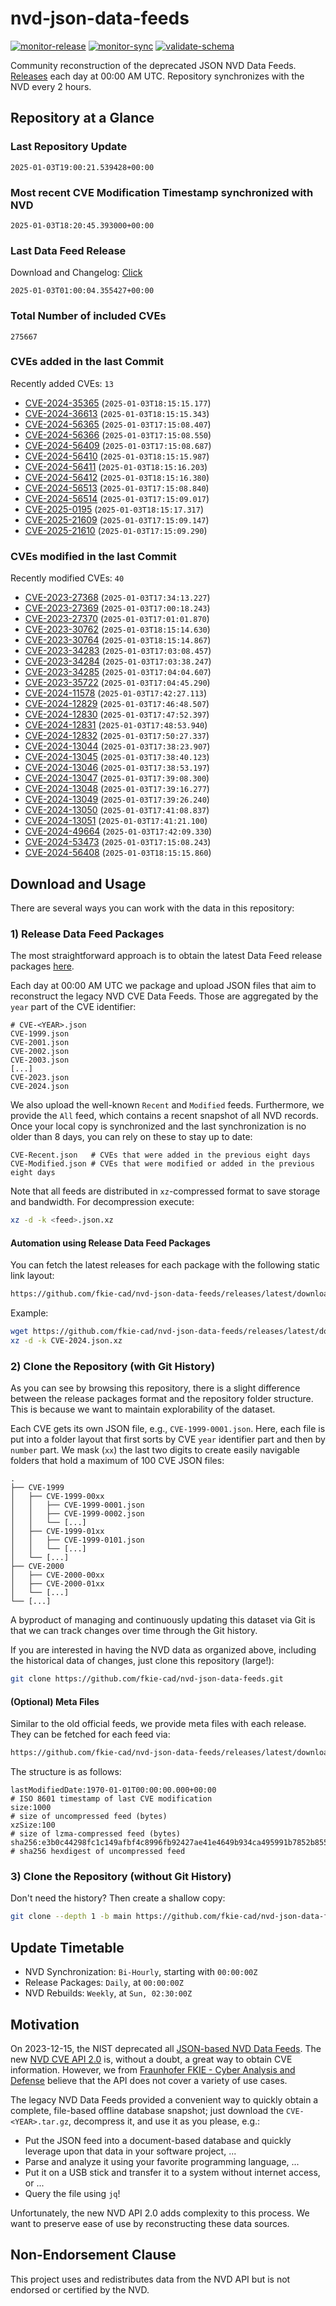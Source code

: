 # nvd-json-data-feeds

[![monitor-release](https://github.com/fkie-cad/nvd-json-data-feeds/actions/workflows/monitor_release.yml/badge.svg)](https://github.com/fkie-cad/nvd-json-data-feeds/actions/workflows/monitor_release.yml)
[![monitor-sync](https://github.com/fkie-cad/nvd-json-data-feeds/actions/workflows/monitor_sync.yml/badge.svg)](https://github.com/fkie-cad/nvd-json-data-feeds/actions/workflows/monitor_sync.yml)
[![validate-schema](https://github.com/fkie-cad/nvd-json-data-feeds/actions/workflows/validate_schema.yml/badge.svg)](https://github.com/fkie-cad/nvd-json-data-feeds/actions/workflows/validate_schema.yml)

Community reconstruction of the deprecated JSON NVD Data Feeds.
[Releases](https://github.com/fkie-cad/nvd-json-data-feeds/releases/latest) each day at 00:00 AM UTC.
Repository synchronizes with the NVD every 2 hours.

## Repository at a Glance

### Last Repository Update

```plain
2025-01-03T19:00:21.539428+00:00
```

### Most recent CVE Modification Timestamp synchronized with NVD

```plain
2025-01-03T18:20:45.393000+00:00
```

### Last Data Feed Release

Download and Changelog: [Click](https://github.com/fkie-cad/nvd-json-data-feeds/releases/latest)

```plain
2025-01-03T01:00:04.355427+00:00
```

### Total Number of included CVEs

```plain
275667
```

### CVEs added in the last Commit

Recently added CVEs: `13`

- [CVE-2024-35365](CVE-2024/CVE-2024-353xx/CVE-2024-35365.json) (`2025-01-03T18:15:15.177`)
- [CVE-2024-36613](CVE-2024/CVE-2024-366xx/CVE-2024-36613.json) (`2025-01-03T18:15:15.343`)
- [CVE-2024-56365](CVE-2024/CVE-2024-563xx/CVE-2024-56365.json) (`2025-01-03T17:15:08.407`)
- [CVE-2024-56366](CVE-2024/CVE-2024-563xx/CVE-2024-56366.json) (`2025-01-03T17:15:08.550`)
- [CVE-2024-56409](CVE-2024/CVE-2024-564xx/CVE-2024-56409.json) (`2025-01-03T17:15:08.687`)
- [CVE-2024-56410](CVE-2024/CVE-2024-564xx/CVE-2024-56410.json) (`2025-01-03T18:15:15.987`)
- [CVE-2024-56411](CVE-2024/CVE-2024-564xx/CVE-2024-56411.json) (`2025-01-03T18:15:16.203`)
- [CVE-2024-56412](CVE-2024/CVE-2024-564xx/CVE-2024-56412.json) (`2025-01-03T18:15:16.380`)
- [CVE-2024-56513](CVE-2024/CVE-2024-565xx/CVE-2024-56513.json) (`2025-01-03T17:15:08.840`)
- [CVE-2024-56514](CVE-2024/CVE-2024-565xx/CVE-2024-56514.json) (`2025-01-03T17:15:09.017`)
- [CVE-2025-0195](CVE-2025/CVE-2025-01xx/CVE-2025-0195.json) (`2025-01-03T18:15:17.317`)
- [CVE-2025-21609](CVE-2025/CVE-2025-216xx/CVE-2025-21609.json) (`2025-01-03T17:15:09.147`)
- [CVE-2025-21610](CVE-2025/CVE-2025-216xx/CVE-2025-21610.json) (`2025-01-03T17:15:09.290`)


### CVEs modified in the last Commit

Recently modified CVEs: `40`

- [CVE-2023-27368](CVE-2023/CVE-2023-273xx/CVE-2023-27368.json) (`2025-01-03T17:34:13.227`)
- [CVE-2023-27369](CVE-2023/CVE-2023-273xx/CVE-2023-27369.json) (`2025-01-03T17:00:18.243`)
- [CVE-2023-27370](CVE-2023/CVE-2023-273xx/CVE-2023-27370.json) (`2025-01-03T17:01:01.870`)
- [CVE-2023-30762](CVE-2023/CVE-2023-307xx/CVE-2023-30762.json) (`2025-01-03T18:15:14.630`)
- [CVE-2023-30764](CVE-2023/CVE-2023-307xx/CVE-2023-30764.json) (`2025-01-03T18:15:14.867`)
- [CVE-2023-34283](CVE-2023/CVE-2023-342xx/CVE-2023-34283.json) (`2025-01-03T17:03:08.457`)
- [CVE-2023-34284](CVE-2023/CVE-2023-342xx/CVE-2023-34284.json) (`2025-01-03T17:03:38.247`)
- [CVE-2023-34285](CVE-2023/CVE-2023-342xx/CVE-2023-34285.json) (`2025-01-03T17:04:04.607`)
- [CVE-2023-35722](CVE-2023/CVE-2023-357xx/CVE-2023-35722.json) (`2025-01-03T17:04:45.290`)
- [CVE-2024-11578](CVE-2024/CVE-2024-115xx/CVE-2024-11578.json) (`2025-01-03T17:42:27.113`)
- [CVE-2024-12829](CVE-2024/CVE-2024-128xx/CVE-2024-12829.json) (`2025-01-03T17:46:48.507`)
- [CVE-2024-12830](CVE-2024/CVE-2024-128xx/CVE-2024-12830.json) (`2025-01-03T17:47:52.397`)
- [CVE-2024-12831](CVE-2024/CVE-2024-128xx/CVE-2024-12831.json) (`2025-01-03T17:48:53.940`)
- [CVE-2024-12832](CVE-2024/CVE-2024-128xx/CVE-2024-12832.json) (`2025-01-03T17:50:27.337`)
- [CVE-2024-13044](CVE-2024/CVE-2024-130xx/CVE-2024-13044.json) (`2025-01-03T17:38:23.907`)
- [CVE-2024-13045](CVE-2024/CVE-2024-130xx/CVE-2024-13045.json) (`2025-01-03T17:38:40.123`)
- [CVE-2024-13046](CVE-2024/CVE-2024-130xx/CVE-2024-13046.json) (`2025-01-03T17:38:53.197`)
- [CVE-2024-13047](CVE-2024/CVE-2024-130xx/CVE-2024-13047.json) (`2025-01-03T17:39:08.300`)
- [CVE-2024-13048](CVE-2024/CVE-2024-130xx/CVE-2024-13048.json) (`2025-01-03T17:39:16.277`)
- [CVE-2024-13049](CVE-2024/CVE-2024-130xx/CVE-2024-13049.json) (`2025-01-03T17:39:26.240`)
- [CVE-2024-13050](CVE-2024/CVE-2024-130xx/CVE-2024-13050.json) (`2025-01-03T17:41:08.837`)
- [CVE-2024-13051](CVE-2024/CVE-2024-130xx/CVE-2024-13051.json) (`2025-01-03T17:41:21.100`)
- [CVE-2024-49664](CVE-2024/CVE-2024-496xx/CVE-2024-49664.json) (`2025-01-03T17:42:09.330`)
- [CVE-2024-53473](CVE-2024/CVE-2024-534xx/CVE-2024-53473.json) (`2025-01-03T17:15:08.243`)
- [CVE-2024-56408](CVE-2024/CVE-2024-564xx/CVE-2024-56408.json) (`2025-01-03T18:15:15.860`)


## Download and Usage

There are several ways you can work with the data in this repository:

### 1) Release Data Feed Packages

The most straightforward approach is to obtain the latest Data Feed release packages [here](https://github.com/fkie-cad/nvd-json-data-feeds/releases/latest).

Each day at 00:00 AM UTC we package and upload JSON files that aim to reconstruct the legacy NVD CVE Data Feeds.
Those are aggregated by the `year` part of the CVE identifier:

```
# CVE-<YEAR>.json
CVE-1999.json
CVE-2001.json
CVE-2002.json
CVE-2003.json
[...]
CVE-2023.json
CVE-2024.json
```

We also upload the well-known `Recent` and `Modified` feeds.
Furthermore, we provide the `All` feed, which contains a recent snapshot of all NVD records.
Once your local copy is synchronized and the last synchronization is no older than 8 days, you can rely on these to stay up to date:

```plain
CVE-Recent.json   # CVEs that were added in the previous eight days
CVE-Modified.json # CVEs that were modified or added in the previous eight days
```

Note that all feeds are distributed in `xz`-compressed format to save storage and bandwidth.
For decompression execute:

```sh
xz -d -k <feed>.json.xz
```

#### Automation using Release Data Feed Packages

You can fetch the latest releases for each package with the following static link layout:

```sh
https://github.com/fkie-cad/nvd-json-data-feeds/releases/latest/download/CVE-<YEAR>.json.xz
```

Example:

```sh
wget https://github.com/fkie-cad/nvd-json-data-feeds/releases/latest/download/CVE-2024.json.xz
xz -d -k CVE-2024.json.xz
```

### 2) Clone the Repository (with Git History)

As you can see by browsing this repository, there is a slight difference between the release packages format and the repository folder structure.
This is because we want to maintain explorability of the dataset.

Each CVE gets its own JSON file, e.g., `CVE-1999-0001.json`.
Here, each file is put into a folder layout that first sorts by CVE `year` identifier part and then by `number` part.
We mask (`xx`) the last two digits to create easily navigable folders that hold a maximum of 100 CVE JSON files:

```plain
.
├── CVE-1999
│   ├── CVE-1999-00xx
│   │   ├── CVE-1999-0001.json
│   │   ├── CVE-1999-0002.json
│   │   └── [...]
│   ├── CVE-1999-01xx
│   │   ├── CVE-1999-0101.json
│   │   └── [...]
│   └── [...]
├── CVE-2000
│   ├── CVE-2000-00xx
│   ├── CVE-2000-01xx
│   └── [...]
└── [...]
```

A byproduct of managing and continuously updating this dataset via Git is that we can track changes over time through the Git history.

If you are interested in having the NVD data as organized above, including the historical data of changes, just clone this repository (large!):

```sh
git clone https://github.com/fkie-cad/nvd-json-data-feeds.git
```

#### (Optional) Meta Files

Similar to the old official feeds, we provide meta files with each release. They can be fetched for each feed via:

```sh
https://github.com/fkie-cad/nvd-json-data-feeds/releases/latest/download/CVE-<YEAR>.meta
```

The structure is as follows:

```plain
lastModifiedDate:1970-01-01T00:00:00.000+00:00                          # ISO 8601 timestamp of last CVE modification
size:1000                                                               # size of uncompressed feed (bytes)
xzSize:100                                                              # size of lzma-compressed feed (bytes)
sha256:e3b0c44298fc1c149afbf4c8996fb92427ae41e4649b934ca495991b7852b855 # sha256 hexdigest of uncompressed feed
```

### 3) Clone the Repository (without Git History)

Don't need the history? Then create a shallow copy:

```sh
git clone --depth 1 -b main https://github.com/fkie-cad/nvd-json-data-feeds.git
```


## Update Timetable

* NVD Synchronization: `Bi-Hourly`, starting with `00:00:00Z`
* Release Packages: `Daily`, at `00:00:00Z`
* NVD Rebuilds: `Weekly`, at `Sun, 02:30:00Z`


## Motivation

On 2023-12-15, the NIST deprecated all [JSON-based NVD Data Feeds](https://nvd.nist.gov/vuln/data-feeds#divRetirementBanner-1).
The new [NVD CVE API 2.0](https://nvd.nist.gov/developers/vulnerabilities) is, without a doubt, a great way to obtain CVE information.
However, we from [Fraunhofer FKIE - Cyber Analysis and Defense](https://www.fkie.fraunhofer.de/en/departments/cad.html) believe that the API does not cover a variety of use cases.

The legacy NVD Data Feeds provided a convenient way to quickly obtain a complete, file-based offline database snapshot; just download the `CVE-<YEAR>.tar.gz`, decompress it, and use it as you please, e.g.:

- Put the JSON feed into a document-based database and quickly leverage upon that data in your software project, ...
- Parse and analyze it using your favorite programming language, ...
- Put it on a USB stick and transfer it to a system without internet access, or ...
- Query the file using `jq`!

Unfortunately, the new NVD API 2.0 adds complexity to this process.
We want to preserve ease of use by reconstructing these data sources.

## Non-Endorsement Clause

This project uses and redistributes data from the NVD API but is not endorsed or certified by the NVD.